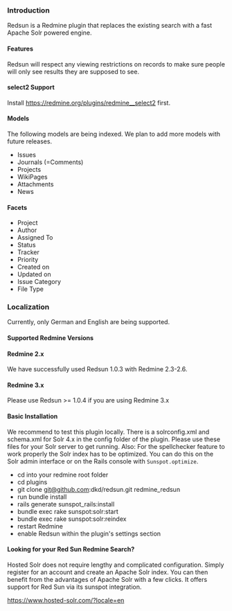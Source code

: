 ### Introduction

Redsun is a Redmine plugin that replaces the existing search with a fast Apache Solr powered engine.

#### Features

Redsun will respect any viewing restrictions on records to make sure people will only see results they are supposed to see.

#### select2 Support

Install https://redmine.org/plugins/redmine__select2 first.


#### Models

The following models are being indexed. We plan to add more models with future releases.

* Issues
* Journals (=Comments)
* Projects
* WikiPages
* Attachments
* News

#### Facets

* Project
* Author
* Assigned To
* Status
* Tracker
* Priority
* Created on
* Updated on
* Issue Category
* File Type

### Localization

Currently, only German and English are being supported.

#### Supported Redmine Versions

#### Redmine 2.x

We have successfully used Redsun 1.0.3 with Redmine 2.3-2.6.

#### Redmine 3.x 

Please use Redsun >= 1.0.4 if you are using Redmine 3.x

#### Basic Installation

We recommend to test this plugin locally. There is a solrconfig.xml and schema.xml for Solr 4.x in the config folder of the plugin. Please use these files for your Solr server to get running.
Also: For the spellchecker feature to work properly the Solr index has to be optimized. You can do this on the Solr admin interface or on the Rails console with ```Sunspot.optimize```.

* cd into your redmine root folder
* cd plugins
* git clone git@github.com:dkd/redsun.git redmine_redsun
* run bundle install
* rails generate sunspot_rails:install
* bundle exec rake sunspot:solr:start
* bundle exec rake sunspot:solr:reindex
* restart Redmine
* enable Redsun within the plugin's settings section

#### Looking for your Red Sun Redmine Search?

Hosted Solr does not require lengthy and complicated configuration. Simply register for an account and create an Apache Solr index. You can then benefit from the advantages of Apache Solr with a few clicks. It offers support for Red Sun via its sunspot integration.

https://www.hosted-solr.com/?locale=en
